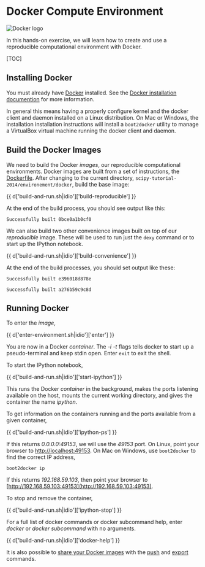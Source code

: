 # Docker Compute Environment

![Docker logo](https://pbs.twimg.com/profile_images/378800000124779041/fbbb494a7eef5f9278c6967b6072ca3e_400x400.png)

In this hands-on exercise, we will learn how to create and use a reproducible
computational environment with Docker.

[TOC]

## Installing Docker

You must already have [Docker](http://docker.io) installed. See the [Docker
installation documention](http://docs.docker.com/installation/#installation)
for more information.

In general this means having a properly configure kernel and the docker client
and daemon installed on a Linux distribution. On Mac or Windows, the
installation installation instructions will install a `boot2docker` utility to
manage a VirtualBox virtual machine running the docker client and daemon.

## Build the Docker Images


We need to build the Docker *images*, our reproducible computational
environments. Docker images are built from a set of instructions, the
[Dockerfile](http://docs.docker.com/reference/builder/).
After changing to the current directory,
`scipy-tutorial-2014/environement/docker`, build the base image:

{{ d['build-and-run.sh|idio']['build-reproducible'] }}

At the end of the build process, you should see output like this:

```
Successfully built 0bce0a1b0cf0
```

We can also build two other convenience images built on top of our
*reproducible* image. These will be used to run just the `dexy` command
or to start up the IPython notebook.

{{ d['build-and-run.sh|idio']['build-convenience'] }}

At the end of the build processes, you should set output like these:

```
Successfully built e396018d878e
```

```
Successfully built a276b59c9c8d
```


## Running Docker

To enter the *image*,

{{ d['enter-environment.sh|idio']['enter'] }}

You are now in a Docker *container*. The *-i -t* flags tells docker to start
up a pseudo-terminal and keep stdin open. Enter `exit` to exit the shell.

To start the IPython notebook,

{{ d['build-and-run.sh|idio']['start-ipython'] }}

This runs the Docker *container* in the background, makes the ports listening
available on the host, mounts the current working directory, and gives the
container the name *ipython*.

To get information on the containers running and the ports available from a
given container,

{{ d['build-and-run.sh|idio']['ipython-ps'] }}

If this returns *0.0.0.0:49153*, we will use the *49153* port.  On Linux, point
your browser to [http://localhost:49153](http://localhost:49153). On Mac on
Windows, use `boot2docker` to find the correct IP address,

```
boot2docker ip
```

If this returns *192.168.59.103*, then point your browser to
[http://192.168.59.103:49153](http://192.168.59.103:49153).

To stop and remove the container,

{{ d['build-and-run.sh|idio']['ipython-stop'] }}

For a full list of docker commands or docker subcommand help, enter *docker*
or *docker subcommand* with no arguments.

{{ d['build-and-run.sh|idio']['docker-help'] }}

It is also possible to [share your Docker images](https://hub.docker.com/)
with the [push](https://docs.docker.com/reference/commandline/cli/#push)
and [export](https://docs.docker.com/reference/commandline/cli/#export) commands.
